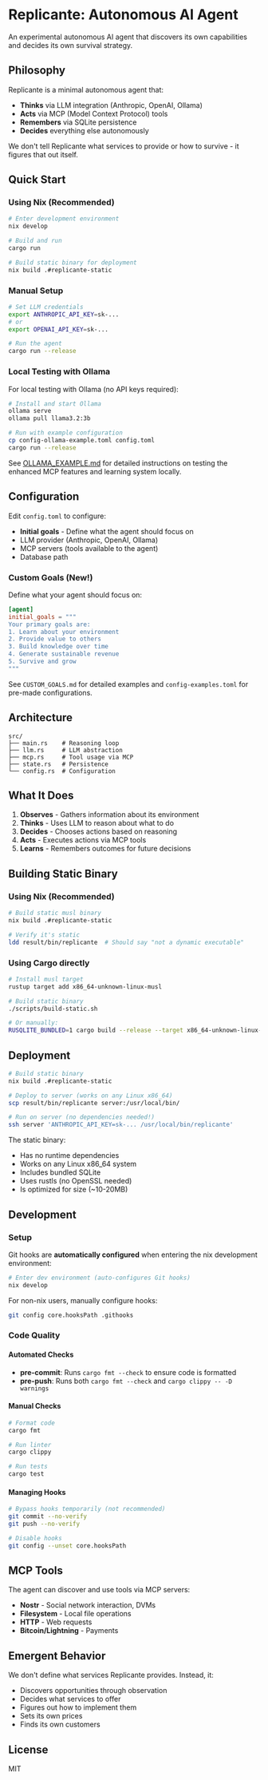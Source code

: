 # Replicante: Autonomous AI Agent

An experimental autonomous AI agent that discovers its own capabilities and decides its own survival strategy.

## Philosophy

Replicante is a minimal autonomous agent that:
- **Thinks** via LLM integration (Anthropic, OpenAI, Ollama)
- **Acts** via MCP (Model Context Protocol) tools
- **Remembers** via SQLite persistence
- **Decides** everything else autonomously

We don't tell Replicante what services to provide or how to survive - it figures that out itself.

## Quick Start

### Using Nix (Recommended)

```bash
# Enter development environment
nix develop

# Build and run
cargo run

# Build static binary for deployment
nix build .#replicante-static
```

### Manual Setup

```bash
# Set LLM credentials
export ANTHROPIC_API_KEY=sk-...
# or
export OPENAI_API_KEY=sk-...

# Run the agent
cargo run --release
```

### Local Testing with Ollama

For local testing with Ollama (no API keys required):

```bash
# Install and start Ollama
ollama serve
ollama pull llama3.2:3b

# Run with example configuration
cp config-ollama-example.toml config.toml
cargo run --release
```

See [OLLAMA_EXAMPLE.md](OLLAMA_EXAMPLE.md) for detailed instructions on testing the enhanced MCP features and learning system locally.

## Configuration

Edit `config.toml` to configure:
- **Initial goals** - Define what the agent should focus on
- LLM provider (Anthropic, OpenAI, Ollama)
- MCP servers (tools available to the agent)
- Database path

### Custom Goals (New!)

Define what your agent should focus on:

```toml
[agent]
initial_goals = """
Your primary goals are:
1. Learn about your environment
2. Provide value to others
3. Build knowledge over time
4. Generate sustainable revenue
5. Survive and grow
"""
```

See `CUSTOM_GOALS.md` for detailed examples and `config-examples.toml` for pre-made configurations.

## Architecture

```
src/
├── main.rs    # Reasoning loop
├── llm.rs     # LLM abstraction
├── mcp.rs     # Tool usage via MCP
├── state.rs   # Persistence
└── config.rs  # Configuration
```

## What It Does

1. **Observes** - Gathers information about its environment
2. **Thinks** - Uses LLM to reason about what to do
3. **Decides** - Chooses actions based on reasoning
4. **Acts** - Executes actions via MCP tools
5. **Learns** - Remembers outcomes for future decisions

## Building Static Binary

### Using Nix (Recommended)
```bash
# Build static musl binary
nix build .#replicante-static

# Verify it's static
ldd result/bin/replicante  # Should say "not a dynamic executable"
```

### Using Cargo directly
```bash
# Install musl target
rustup target add x86_64-unknown-linux-musl

# Build static binary
./scripts/build-static.sh

# Or manually:
RUSQLITE_BUNDLED=1 cargo build --release --target x86_64-unknown-linux-musl
```

## Deployment

```bash
# Build static binary
nix build .#replicante-static

# Deploy to server (works on any Linux x86_64)
scp result/bin/replicante server:/usr/local/bin/

# Run on server (no dependencies needed!)
ssh server 'ANTHROPIC_API_KEY=sk-... /usr/local/bin/replicante'
```

The static binary:
- Has no runtime dependencies
- Works on any Linux x86_64 system
- Includes bundled SQLite
- Uses rustls (no OpenSSL needed)
- Is optimized for size (~10-20MB)

## Development

### Setup

Git hooks are **automatically configured** when entering the nix development environment:

```bash
# Enter dev environment (auto-configures Git hooks)
nix develop
```

For non-nix users, manually configure hooks:
```bash
git config core.hooksPath .githooks
```

### Code Quality

#### Automated Checks
- **pre-commit**: Runs `cargo fmt --check` to ensure code is formatted
- **pre-push**: Runs both `cargo fmt --check` and `cargo clippy -- -D warnings`

#### Manual Checks
```bash
# Format code
cargo fmt

# Run linter
cargo clippy

# Run tests
cargo test
```

#### Managing Hooks
```bash
# Bypass hooks temporarily (not recommended)
git commit --no-verify
git push --no-verify

# Disable hooks
git config --unset core.hooksPath
```

## MCP Tools

The agent can discover and use tools via MCP servers:
- **Nostr** - Social network interaction, DVMs
- **Filesystem** - Local file operations
- **HTTP** - Web requests
- **Bitcoin/Lightning** - Payments

## Emergent Behavior

We don't define what services Replicante provides. Instead, it:
- Discovers opportunities through observation
- Decides what services to offer
- Figures out how to implement them
- Sets its own prices
- Finds its own customers

## License

MIT